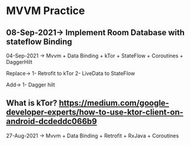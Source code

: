 # MVVM Practice



08-Sep-2021->
Implement Room Database with stateflow Binding 
----------------------------------------------------------------------------------------------------
04-Sep-2021 ->
Mvvm + Data Binding + kTor + StateFlow + Coroutines + DaggerHilt

Replace-> 
1- Retrofit to kTor
2- LiveData to StateFlow

Add->
1- Dagger hilt

What is kTor?
https://medium.com/google-developer-experts/how-to-use-ktor-client-on-android-dcdeddc066b9
----------------------------------------------------------------------------------------------------
27-Aug-2021 ->
Mvvm + Data Binding + Retrofit + RxJava + Coroutines


